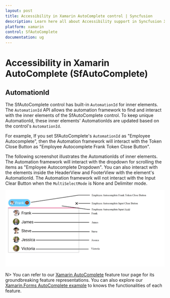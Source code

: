 ```yaml
---
layout: post
title: Accessibility in Xamarin AutoComplete control | Syncfusion
description: Learn here all about Accessibility support in Syncfusion Xamarin AutoComplete (SfAutoComplete) control and more.
platform: xamarin
control: SfAutoComplete
documentation: ug
---
```


# Accessibility in Xamarin AutoComplete (SfAutoComplete)

## AutomationId

The SfAutoComplete control has built-in `AutomationId` for inner elements. The `AutomationId` API allows the automation framework to find and interact with the inner elements of the SfAutoComplete control. To keep unique AutomationId, these inner elements' AutomationIds are updated based on the control's `AutomationId`. 

For example, If you set SfAutoComplete's `AutomationId` as "Employee Autocomplete", then the Automation framework will interact with the Token Close Button as "Employee Autocomplete Frank Token Close Button". 

The following screenshot illustrates the AutomationIds of inner elements. The Automation framework will interact with the dropdown for scrolling the items as "Employee Autocomplete Dropdown". You can also interact with the elements inside the HeaderView and FooterView with the element's AutomationId. The Automation framework will not interact with the Input Clear Button when the `MultiSelectMode` is None and Delimiter mode. 

![AutomationId Image](images/AutomationId/AutomationId.png)

N> You can refer to our [Xamarin AutoComplete](https://www.syncfusion.com/xamarin-ui-controls/xamarin-autocomplete) feature tour page for its groundbreaking feature representations. You can also explore our [Xamarin.Forms AutoComplete example](https://github.com/syncfusion/xamarin-demos/tree/master/Forms/AutoComplete) to knows the functionalities of each feature.
